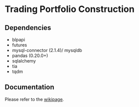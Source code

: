 # Trading Portfolio Construction

## Dependencies
- blpapi
- futures
- mysql-connector (2.1.4)/ mysqldb
- pandas (0.20.0+)
- sqlalchemy
- tia
- tqdm

## Documentation
Please refer to the [wikipage](https://github.com/clarkwkw/summer_research/wiki).
